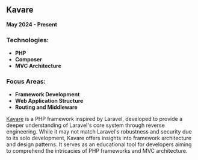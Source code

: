 ## Kavare

**May 2024 - Present**

### Technologies:

- **PHP**
- **Composer**
- **MVC Architecture**

### Focus Areas:

- **Framework Development**
- **Web Application Structure**
- **Routing and Middleware**

[Kavare](https://github.com/alirezajavadigit/kavare) is a PHP framework inspired by Laravel, developed to provide a deeper understanding of Laravel's core system through reverse engineering. While it may not match Laravel's robustness and security due to its solo development, Kavare offers insights into framework architecture and design patterns. It serves as an educational tool for developers aiming to comprehend the intricacies of PHP frameworks and MVC architecture.
